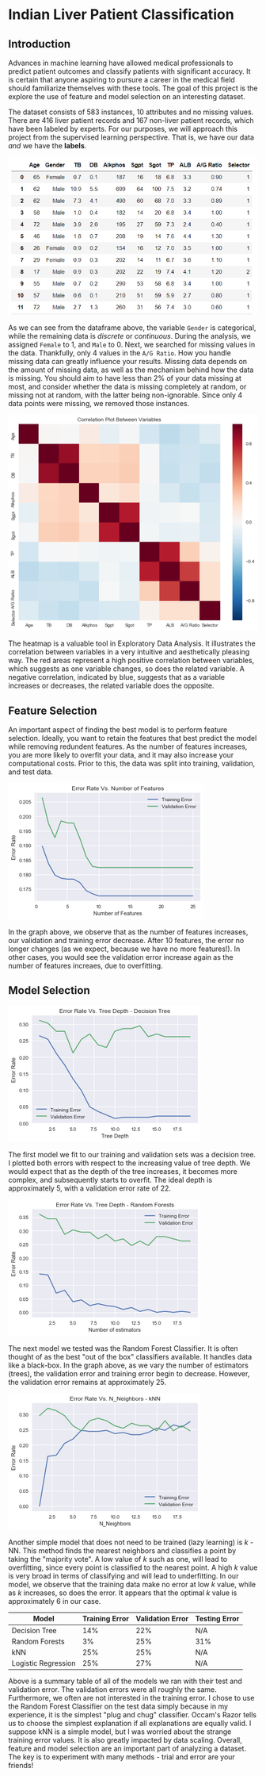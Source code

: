 Indian Liver Patient Classification
================

Introduction
------------

Advances in machine learning have allowed medical professionals to predict patient outcomes and classify patients with significant accuracy. It is certain that anyone aspiring to pursure a career in the medical field should familiarize themselves with these tools. The goal of this project is the explore the use of feature and model selection on an interesting dataset.

The dataset consists of 583 instances, 10 attributes and no missing values. There are 416 liver patient records and 167 non-liver patient records, which have been labeled by experts. For our purposes, we will approach this project from the supervised learning perspective. That is, we have our data *and* we have the **labels**.

![](datatable.png)

As we can see from the dataframe above, the variable `Gender` is categorical, while the remaining data is *discrete* or *continuous*. During the analysis, we assigned `Female` to 1, and `Male` to 0. Next, we searched for missing values in the data. Thankfully, only 4 values in the `A/G Ratio`. How you handle missing data can greatly influence your results. Missing data depends on the amount of missing data, as well as the mechanism behind how the data is missing. You should aim to have less than 2% of your data missing at most, and consider whether the data is missing completely at random, or missing not at random, with the latter being non-ignorable. Since only 4 data points were missing, we removed those instances.

![](heatmap.png)

The heatmap is a valuable tool in Exploratory Data Analysis. It illustrates the correlation between variables in a very intuitive and aesthetically pleasing way. The red areas represent a high positive correlation between variables, which suggests as one variable changes, so does the related variable. A negative correlation, indicated by blue, suggests that as a variable increases or decreases, the related variable does the opposite.

Feature Selection
-----------------

An important aspect of finding the best model is to perform feature selection. Ideally, you want to retain the features that best predict the model while removing redundent features. As the number of features increases, you are more likely to overfit your data, and it may also increase your computational costs. Prior to this, the data was split into training, validation, and test data.

![](feat_sel.png)

In the graph above, we observe that as the number of features increases, our validation and training error decrease. After 10 features, the error no longer changes (as we expect, because we have no more features!). In other cases, you would see the validation error increase again as the number of features increaes, due to overfitting.

Model Selection
---------------

![](dec_tree.png)

The first model we fit to our training and validation sets was a decision tree. I plotted both errors with respect to the increasing value of tree depth. We would expect that as the depth of the tree increases, it becomes more complex, and subsequently starts to overfit. The ideal depth is approximately 5, with a validation error rate of 22.

![](rand_for.png)

The next model we tested was the Random Forest Classifier. It is often thought of as the best "out of the box" classifiers available. It handles data like a black-box. In the graph above, as we vary the number of estimators (trees), the validation error and training error begin to decrease. However, the validation error remains at approximately 25.

![](knn.png)

Another simple model that does not need to be trained (lazy learning) is *k* -NN. This method finds the nearest neighbors and classifies a point by taking the "majority vote". A low value of *k* such as one, will lead to overfitting, since every point is classified to the nearest point. A high *k* value is very broad in terms of classifying and will lead to underfitting. In our model, we observe that the training data make no error at low *k* value, while as *k* increases, so does the error. It appears that the optimal *k* value is approximately 6 in our case.

| Model               | Training Error | Validation Error | Testing Error |
|---------------------|----------------|------------------|---------------|
| Decision Tree       | 14%            | 22%              | N/A           |
| Random Forests      | 3%             | 25%              | 31%           |
| kNN                 | 25%            | 25%              | N/A           |
| Logistic Regression | 25%            | 27%              | N/A           |

Above is a summary table of all of the models we ran with their test and validation error. The validation errors were all roughly the same. Furthermore, we often are not interested in the training error. I chose to use the Random Forest Classifier on the test data simply because in my experience, it is the simplest "plug and chug" classifier. Occam's Razor tells us to choose the simplest explanation if all explanations are equally valid. I suppose kNN is a simple model, but I was worried about the strange training error values. It is also greatly impacted by data scaling. Overall, feature and model selection are an important part of analyzing a dataset. The key is to experiment with many methods - trial and error are your friends!
